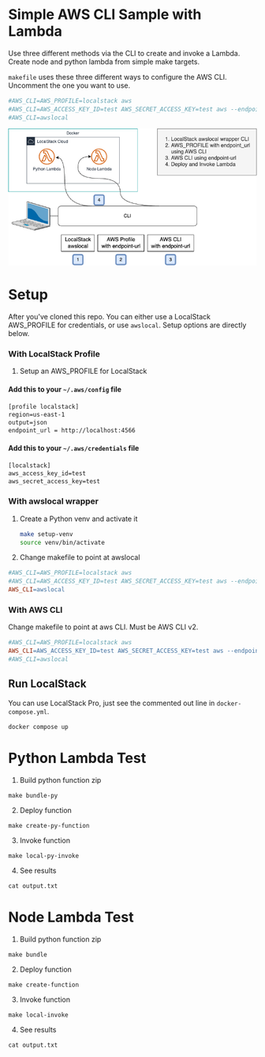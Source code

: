# Simple AWS CLI Sample with Lambda
Use three different methods via the CLI to create and invoke a Lambda. 
Create node and python lambda from simple make targets.

`makefile` uses these three different ways to configure the AWS CLI. Uncomment the one you want to use. 
```makefile
#AWS_CLI=AWS_PROFILE=localstack aws
#AWS_CLI=AWS_ACCESS_KEY_ID=test AWS_SECRET_ACCESS_KEY=test aws --endpoint-url http://localhost:4566 --region us-east-1
#AWS_CLI=awslocal
```
!["Design"](./docs/img/solution-diags.drawio.png)


# Setup 
After you've cloned this repo.
You can either use a LocalStack AWS_PROFILE for credentials, or use `awslocal`. Setup options are directly below.

### With LocalStack Profile
1. Setup an AWS_PROFILE for LocalStack

#### Add this to your `~/.aws/config` file

```text
[profile localstack]
region=us-east-1
output=json
endpoint_url = http://localhost:4566
```

#### Add this to your `~/.aws/credentials` file

```text
[localstack]
aws_access_key_id=test
aws_secret_access_key=test
```


### With awslocal wrapper
1. Create a Python venv and activate it

      ```bash
      make setup-venv
      source venv/bin/activate
      ```
2. Change makefile to point at awslocal
```makefile
#AWS_CLI=AWS_PROFILE=localstack aws
#AWS_CLI=AWS_ACCESS_KEY_ID=test AWS_SECRET_ACCESS_KEY=test aws --endpoint-url http://localhost:4566 --region us-east-1
AWS_CLI=awslocal
```

### With AWS CLI
Change makefile to point at aws CLI. Must be AWS CLI v2.
```makefile
#AWS_CLI=AWS_PROFILE=localstack aws
AWS_CLI=AWS_ACCESS_KEY_ID=test AWS_SECRET_ACCESS_KEY=test aws --endpoint-url http://localhost:4566 --region us-east-1
#AWS_CLI=awslocal
```

## Run LocalStack
You can use LocalStack Pro, just see the commented out line in `docker-compose.yml`.

```shell
docker compose up
```

# Python Lambda Test
1. Build python function zip
```shell
make bundle-py
```
2. Deploy function
```shell
make create-py-function
```
3. Invoke function
```shell
make local-py-invoke
```
4. See results
```shell
cat output.txt
```

# Node Lambda Test
1. Build python function zip
```shell
make bundle
```
2. Deploy function
```shell
make create-function
```
3. Invoke function
```shell
make local-invoke
```
4. See results
```shell
cat output.txt
```

